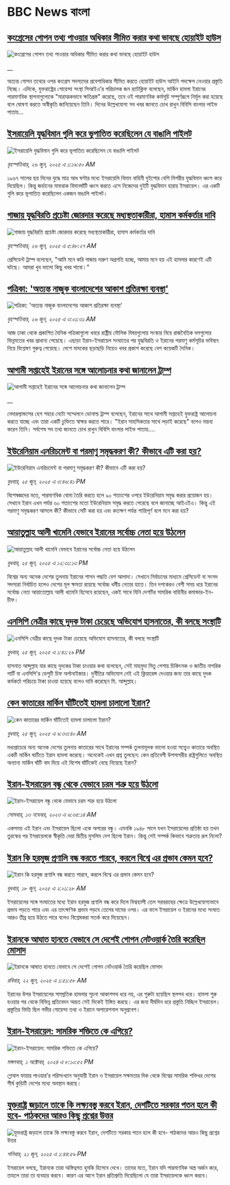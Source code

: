 # BBC News বাংলা## [কংগ্রেসের গোপন তথ্য পাওয়ার অধিকার সীমিত করার কথা ভাবছে হোয়াইট হাউস](https://www.bbc.co.uk/bengali/live/cy8g7lvnw94t?at_campaign=githubrss)![কংগ্রেসের গোপন তথ্য পাওয়ার অধিকার সীমিত করার কথা ভাবছে হোয়াইট হাউস](https://ichef.bbci.co.uk/ace/standard/240/cpsprodpb/0ac8/live/9d17e470-5252-11f0-8485-7bd50fa63665.jpg)__অত্যন্ত গোপন তথ্যের ওপর কংগ্রেস সদস্যদের প্রবেশাধিকার সীমিত করতে হোয়াইট হাউস আইনি পদক্ষেপ নেওয়ার প্রস্তুতি নিচ্ছে। এদিকে, যুক্তরাষ্ট্রের গোয়েন্দা সংস্থা সিআইএ’র পরিচালক জন র‍্যাটক্লিফ বলেছেন, মার্কিন হামলা ইরানের পারমাণবিক স্থাপনাগুলোকে "মারাত্মকভাবে ক্ষতিগ্রস্ত" করেছে, তবে ওই পারমাণবিক কর্মসূচি সম্পূর্ণরূপে নির্মূল করা হয়েছে বলে ঘোষণা করতে অস্বীকৃতি জানিয়েছেন তিনি। দিনের উল্লেখযোগ্য সব খবর জানতে চোখ রাখুন বিবিসি বাংলার লাইভ পাতায়...## [ইসরায়েলি যুদ্ধবিমান গুলি করে ভূপাতিত করেছিলেন যে বাঙালি পাইলট](https://www.bbc.com/bengali/articles/cx2vgyzvjzlo?at_campaign=githubrss)![ইসরায়েলি যুদ্ধবিমান গুলি করে ভূপাতিত করেছিলেন যে বাঙালি পাইলট](https://ichef.bbci.co.uk/ace/ws/240/cpsprodpb/8474/live/82f77130-51aa-11f0-8485-7bd50fa63665.jpg)_বৃহস্পতিবার, ২৬ জুন, ২০২৫ এ ১:১৯:৫০ AM_১৯৬৭ সালের ছয় দিনের যুদ্ধে মাত্র আধ ঘণ্টার মধ্যে ইসরায়েলি বিমান বাহিনী দুইশোর বেশি মিশরীয় যুদ্ধবিমান ধ্বংস করে দিয়েছিল। কিন্তু জর্ডানের মাফরাক বিমানঘাঁটি ধ্বংস  করতে এসে নিজেদের দুইটি যুদ্ধবিমান হারায় ইসরায়েল। এর একটি গুলি করে ভূপাতিত করেছিলেন একজন বাঙালি পাইলট।## [গাজায় যুদ্ধবিরতি প্রচেষ্টা জোরদার করেছে মধ্যস্থতাকারীরা, হামাস কর্মকর্তার দাবি](https://www.bbc.com/bengali/articles/cpvj4717elyo?at_campaign=githubrss)![গাজায় যুদ্ধবিরতি প্রচেষ্টা জোরদার করেছে মধ্যস্থতাকারীরা, হামাস কর্মকর্তার দাবি](https://ichef.bbci.co.uk/ace/ws/240/cpsprodpb/22ce/live/f2bbfe00-523b-11f0-8485-7bd50fa63665.jpg)_বৃহস্পতিবার, ২৬ জুন, ২০২৫ এ ৫:৪৮:২৭ AM_প্রেসিডেন্ট ট্রাম্প বলেছেন, "আমি মনে করি গাজায় দারুণ অগ্রগতি হচ্ছে, আমার মনে হয় এই হামলার কারণেই এটি ঘটছে। আমরা খুব ভালো কিছু খবর পাবো।"## [পত্রিকা: 'অত্যন্ত নাজুক বাংলাদেশের আকাশ প্রতিরক্ষা ব্যবস্থা'](https://www.bbc.com/bengali/articles/cr5v274p076o?at_campaign=githubrss)![পত্রিকা: 'অত্যন্ত নাজুক বাংলাদেশের আকাশ প্রতিরক্ষা ব্যবস্থা'](https://ichef.bbci.co.uk/ace/ws/240/cpsprodpb/e033/live/54ebd300-5239-11f0-9f3d-2dbbe1ed669c.jpg)_বৃহস্পতিবার, ২৬ জুন, ২০২৫ এ ৩:০১:৩১ AM_আজ ঢাকা থেকে প্রকাশিত দৈনিক পত্রিকাগুলো খবরে রাষ্ট্রীয় মৌলিক বিষয়গুলোয় সংস্কার নিয়ে রাজনৈতিক দলগুলোর ভিন্নমতের খবর প্রাধান্য পেয়েছে। এছাড়া ইরান-ইসরায়েল সংঘাতের পর যুদ্ধবিরতি ও ইরানের পরমাণু কর্মসূচির ভবিষ্যৎ নিয়ে বিশ্লেষণ গুরুত্ব পেয়েছে। দেশে মাদকের ছড়াছড়ি নিয়েও খবর প্রকাশ করেছে বেশ কয়েকটি দৈনিক।## [আগামী সপ্তাহেই ইরানের সঙ্গে আলোচনার কথা জানালেন ট্রাম্প](https://www.bbc.co.uk/bengali/live/c0l41w03g58t?at_campaign=githubrss)![আগামী সপ্তাহেই ইরানের সঙ্গে আলোচনার কথা জানালেন ট্রাম্প](https://ichef.bbci.co.uk/ace/standard/240/cpsprodpb/7b46/live/66a60130-51d3-11f0-8485-7bd50fa63665.jpg)__নেদারল্যান্ডসের হেগ শহরে নেটো সম্মেলনে ডোনাল্ড ট্রাম্প বলেছেন, ইরানের সাথে আগামী সপ্তাহেই যুক্তরাষ্ট্র আলোচনা করতে যাচ্ছে এবং তারা একটি চুক্তিতে স্বাক্ষর করতে পারে। "ইরান সাহসিকতার সাথে লড়াই করেছে" বলেও মন্তব্য করেন তিনি। সর্বশেষ সব তথ্য জানতে চোখ রাখুন বিবিসি বাংলার লাইভ পাতায়....## [ইউরেনিয়াম এনরিচমেন্ট বা পরমাণু সমৃদ্ধকরণ কী? কীভাবে এটি করা হয়?](https://www.bbc.com/bengali/articles/cqx204rg9nlo?at_campaign=githubrss)![ইউরেনিয়াম এনরিচমেন্ট বা পরমাণু সমৃদ্ধকরণ কী? কীভাবে এটি করা হয়?](https://ichef.bbci.co.uk/ace/ws/240/cpsprodpb/fc42/live/09e9f6d0-51d4-11f0-a2ff-17a82c2e8bc4.jpg)_বুধবার, ২৫ জুন, ২০২৫ এ ৩:৪৬:৪১ PM_বিশেষজ্ঞদের মতে, পারমাণবিক বোমা তৈরি করতে হলে ৯০ শতাংশের ওপরে ইউরেনিয়াম সমৃদ্ধ করার প্রয়োজন হয়। সেখানে ইরান এখন পর্যন্ত ৬০ শতাংশের মতো ইউরেনিয়াম সমৃদ্ধ করতে পেরেছে বলে জানাচ্ছে আইএইএ। কিন্তু এই পরমাণু সমৃদ্ধকরণ আসলে কী? কীভাবে সেটি করা হয় এবং কতক্ষণ পর্যন্ত শান্তিপূর্ণ বলে মনে করা হয়?## [আয়াতুল্লাহ আলী খামেনি যেভাবে ইরানের সর্বোচ্চ নেতা হয়ে উঠলেন](https://www.bbc.com/bengali/articles/cvg458zq3wno?at_campaign=githubrss)![আয়াতুল্লাহ আলী খামেনি যেভাবে ইরানের সর্বোচ্চ নেতা হয়ে উঠলেন](https://ichef.bbci.co.uk/ace/ws/240/cpsprodpb/8e7e/live/2da023a0-51b7-11f0-b4be-8f7caf53b80c.jpg)_বুধবার, ২৫ জুন, ২০২৫ এ ১২:৩১:১৩ PM_বিশ্বের অন্য অনেক দেশের তুলনায় ইরানের শাসন পদ্ধতি বেশ আলাদা। সেখানে নির্বাচনের মাধ্যমে প্রেসিডেন্ট বা সংসদ সদস্যরা নির্বাচিত হলেও দেশের মূল ক্ষমতা রয়েছে সর্বোচ্চ ধর্মীয় নেতার হাতে। তিন দশকেরও বেশী সময় ধরে ইরানের সর্বোচ্চ নেতা আয়াতোল্লাহ আলী খামেনি হিসেবে রয়েছেন, একই সাথে যিনি দেশটির সামরিক বাহিনীর কমান্ডার-ইন-চীফ।## [এনসিপি নেত্রীর কাছে দুদক টাকা চেয়েছে অভিযোগ হাসনাতের, কী বলছে সংস্থাটি](https://www.bbc.com/bengali/articles/crk6nd4623go?at_campaign=githubrss)![এনসিপি নেত্রীর কাছে দুদক টাকা চেয়েছে অভিযোগ হাসনাতের, কী বলছে সংস্থাটি](https://ichef.bbci.co.uk/ace/ws/240/cpsprodpb/032f/live/ab42d000-51ad-11f0-93b8-19c0eb10ae72.jpg)_বুধবার, ২৫ জুন, ২০২৫ এ ১:৪১:২৯ PM_হাসনাত আব্দুল্লাহ যার কাছে দুদকের টাকা চাওয়ার কথা বলেছেন, সেই মাহমুদা মিতু পেশায় চিকিৎসক ও জাতীয় নাগরিক পার্টি বা এনসিপি'র ডেপুটি চিফ অর্গানাইজার। দুর্নীতির অভিযোগ নেই এই ক্লিয়ারেন্স দেওয়ার জন্য তার কাছে দুদক কর্মকর্তা পরিচয়ে টাকা চাওয়া হয়েছে বলেও দাবি করেছেন মি. আব্দুল্লাহ।## [কেন কাতারের মার্কিন ঘাঁটিতেই হামলা চালালো ইরান?](https://www.bbc.com/bengali/articles/c0rvzg4v4wpo?at_campaign=githubrss)![কেন কাতারের মার্কিন ঘাঁটিতেই হামলা চালালো ইরান?](https://ichef.bbci.co.uk/ace/ws/240/cpsprodpb/2718/live/cf2b5aa0-5194-11f0-8485-7bd50fa63665.jpg)_বুধবার, ২৫ জুন, ২০২৫ এ ৯:৩৩:৪০ AM_মধ্যপ্রাচ্যের অন্য অনেক দেশের তুলনায় কাতারের সাথে ইরানের সম্পর্ক তুলনামূলক ভালো হওয়া সত্ত্বেও কাতারে অবস্থিত একটি মার্কিন ঘাটিতে ইরান হামলা করেছে। অনেকেই এখন প্রশ্ন তুলছেন: কেন প্রতিবেশী উপসাগরীয় রাষ্ট্রগুলিতে অবস্থিত অন্যান্য মার্কিন ঘাঁটি বাদ দিয়ে এই বিশেষ ঘাঁটিকেই বেছে নিয়েছে ইরান?## [ইরান-ইসরায়েল বন্ধু থেকে যেভাবে চরম শত্রু হয়ে উঠলো](https://www.bbc.com/bengali/articles/cv2z9w0x9j2o?at_campaign=githubrss)![ইরান-ইসরায়েল বন্ধু থেকে যেভাবে চরম শত্রু হয়ে উঠলো](https://ichef.bbci.co.uk/ace/ws/240/cpsprodpb/9a7a/live/d4ac78d0-820e-11ee-9def-dd806bd53fa5.jpg)_সোমবার, ১৩ নভেম্বর, ২০২৩ এ ৬:৩৫:১৪ AM_একসময় এই ইরান এবং ইসরায়েল ছিলো একে অপরের বন্ধু। এমনকি ১৯৪৮ সালে যখন ইসরায়েলের প্রতিষ্ঠা হয় তখন তুরস্কের পর ইসরায়েলকে স্বীকৃতি দেয়া দ্বিতীয় মুসলিম দেশ ছিলো ইরান।  কিন্তু সেই সম্পর্ক কিভাবে শত্রুতায় রূপ নিলো?## [ইরান কি হরমুজ প্রণালি বন্ধ করতে পারবে, করলে বিশ্বে এর প্রভাব কেমন হবে?](https://www.bbc.com/bengali/articles/cx2v8nxqjrwo?at_campaign=githubrss)![ইরান কি হরমুজ প্রণালি বন্ধ করতে পারবে, করলে বিশ্বে এর প্রভাব কেমন হবে?](https://ichef.bbci.co.uk/ace/ws/240/cpsprodpb/205f/live/19bc7f20-4b61-11f0-86d5-3b52b53af158.jpg)_বুধবার, ১৮ জুন, ২০২৫ এ ২:০১:২৮ AM_ইসরায়েলের সঙ্গে সংঘাতের মধ্যে ইরান হরমুজ প্রণালি বন্ধ করে দিলে বিশ্বব্যাপী তেল সরবরাহের ক্ষেত্রে উল্লেখযোগ্যভাবে প্রভাব পড়তে পারে এবং এর তাৎক্ষণিক প্রভাব পড়বে তেলের দামের ওপর। এর ফলে ইসরায়েল ও ইরানের মধ্যে সংঘাত আরও তীব্র হয়ে উঠতে পারে বলেও বিশ্লেষকরা সতর্ক করে দিয়েছেন।## [ইরানকে আঘাত হানতে যেভাবে সে দেশেই গোপন নেটওয়ার্ক তৈরি করেছিল মোসাদ](https://www.bbc.com/bengali/articles/c994r8jydnmo?at_campaign=githubrss)![ইরানকে আঘাত হানতে যেভাবে সে দেশেই গোপন নেটওয়ার্ক তৈরি করেছিল মোসাদ](https://ichef.bbci.co.uk/ace/ws/240/cpsprodpb/b0f2/live/21159100-4e7f-11f0-86d5-3b52b53af158.jpg)_রবিবার, ২২ জুন, ২০২৫ এ ১:৫১:৫৮ AM_ইরানের উপর ইসরায়েলের সাম্প্রতিক হামলার সূচনা আকাশপথ ধরে নয়, এর শুরুটা হয়েছিল স্থলপথ ধরে। হামলা শুরু হওয়ার পর থেকে বিভিন্ন প্রতিবেদন অন্তত সেই দিকেই ইঙ্গিত করছে। 
এর জন্য দীর্ঘদিন ধরে প্রস্তুতি নিচ্ছিল ইসরায়েল। প্রস্তুতির ভিত্তি ছিল গভীর গোয়েন্দা তথ্য ও ইরানে অপারেশনাল অনুপ্রবেশ।## [ইরান-ইসরায়েল: সামরিক শক্তিতে কে এগিয়ে?](https://www.bbc.com/bengali/articles/cx7dv4yn5ypo?at_campaign=githubrss)![ইরান-ইসরায়েল: সামরিক শক্তিতে কে এগিয়ে?](https://ichef.bbci.co.uk/ace/ws/240/cpsprodpb/926c/live/773e1680-fa41-11ee-97f7-e98b193ef1b8.jpg)_মঙ্গলবার, ১ অক্টোবর, ২০২৪ এ ৮:১০:৫২ PM_গ্লোবাল ফায়ার পাওয়ার’র পরিসংখ্যান অনুযায়ী ইরান ও  ইসরায়েল সক্ষমতার দিক থেকে বিশ্বের সামরিক শক্তিধর দেশের শীর্ষ কুড়িটি দেশের মধ্যে অবস্থান করছে।## [যুক্তরাষ্ট্র জড়ালে তাকে কি লক্ষ্যবস্তু করবে ইরান, দেশটিতে সরকার পতন হলে কী হবে- পাঠকদের আরও কিছু প্রশ্নের উত্তর](https://www.bbc.com/bengali/articles/c78n9qxpx56o?at_campaign=githubrss)![যুক্তরাষ্ট্র জড়ালে তাকে কি লক্ষ্যবস্তু করবে ইরান, দেশটিতে সরকার পতন হলে কী হবে- পাঠকদের আরও কিছু প্রশ্নের উত্তর](https://ichef.bbci.co.uk/ace/ws/240/cpsprodpb/1e8a/live/81f4b600-4e6f-11f0-86d5-3b52b53af158.jpg)_শনিবার, ২১ জুন, ২০২৫ এ ১:৪৪:৫৯ PM_ইসরায়েল বলছে, ইরানকে তারা অস্তিত্বগত হুমকি হিসেবে দেখে। তাদের মতে, ইরান যদি পারমাণবিক অস্ত্র অর্জন করে, তাহলে তারা তা ব্যবহার করবে। কারণ এর আগে ইরান প্রতিশ্রুতি দিয়েছিলো যে তারা ইসরায়েলকে ধ্বংস করবে।